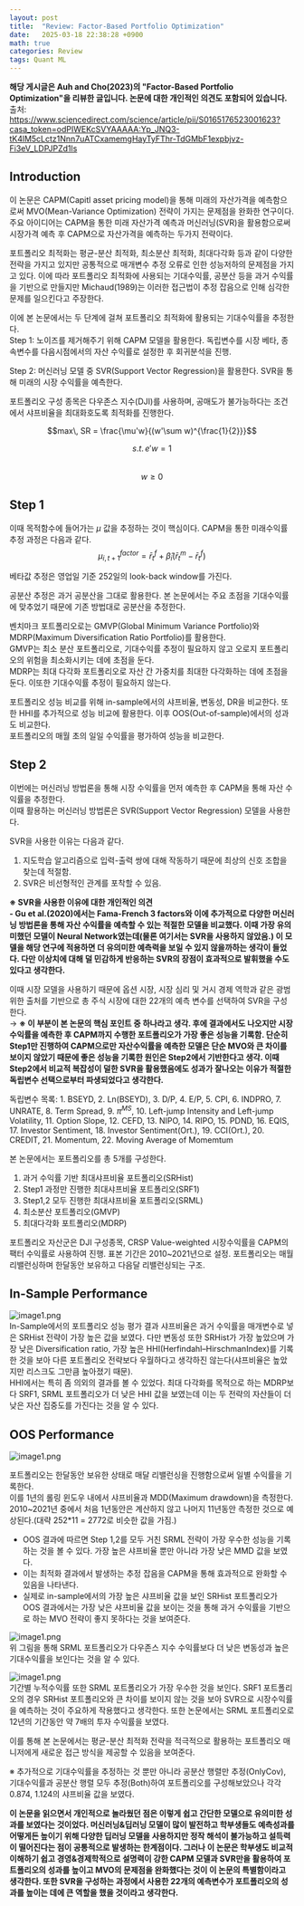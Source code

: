 ```yaml
---
layout: post
title:  "Review: Factor-Based Portfolio Optimization"
date:   2025-03-18 22:38:28 +0900
math: true
categories: Review
tags: Quant ML 
---
```


**해당 게시글은 Auh and Cho(2023)의 "Factor-Based Portfolio Optimization"을 리뷰한 글입니다. 논문에 대한 개인적인 의견도 포함되어 있습니다.**    
출처: https://www.sciencedirect.com/science/article/pii/S0165176523001623?casa_token=odPIWEKcSVYAAAAA:Yp_JNQ3-tK4lM5cLctz1Nnn7uATCxamemgHayTyFThr-TdGMbF1expbjvz-Fi3eV_LDPJPZd1ls


## Introduction    
이 논문은 CAPM(Capitl asset pricing model)을 통해 미래의 자산가격을 예측함으로써 MVO(Mean-Variance Optimization) 전략이 가지는 문제점을 완화한 연구이다. 주요 아이디어는 CAPM을 통한 미래 자산가격 예측과 머신러닝(SVR)을 활용함으로써 시장가격 예측 후 CAPM으로 자산가격을 예측하는 두가지 전략이다.  

포트폴리오 최적화는 평균-분산 최적화, 최소분산 최적화, 최대다각화 등과 같이 다양한 전략을 가지고 있지만 공통적으로 매개변수 추정 오류로 인한 성능저하의 문제점을 가지고 있다. 이에 따라 포트폴리오 최적화에 사용되는 기대수익률, 공분산 등을 과거 수익률을 기반으로 만들지만 Michaud(1989)는 이러한 접근법이 추정 잡음으로 인해 심각한 문제를 일으킨다고 주장한다.  

이에 본 논문에서는 두 단계에 걸쳐 포트폴리오 최적화에 활용되는 기대수익률을 추정한다.  
Step 1: 노이즈를 제거해주기 위해 CAPM 모델을 활용한다. 독립변수를 시장 베타, 종속변수를 다음시점에서의 자산 수익률로 설정한 후 회귀분석을 진행.  

Step 2: 머신러닝 모델 중 SVR(Support Vector Regression)을 활용한다. SVR을 통해 미래의 시장 수익률을 예측한다.  

포트폴리오 구성 종목은 다우존스 지수(DJI)를 사용하며, 공매도가 불가능하다는 조건에서 샤프비율을 최대화호도록 최적화를 진행한다.  

$$max\, SR = \frac{\mu'w}{(w'\sum w)^{\frac{1}{2}}}$$   

$$s.t. \, e'w = 1$$  
$$w \geq 0$$  

## Step 1  
이때 목적함수에 들어가는 $\mu$ 값을 추정하는 것이 핵심이다. CAPM을 통한 미래수익률 추정 과정은 다음과 같다.  
$$\mu^{factor}_{i,t+1} = \bar{r}^f_t + \hat{\beta}_i(\bar{r}^m_t - \bar{r}^f_t)$$  

베타값 추정은 영업일 기준 252일의 look-back window를 가진다.     

공분산 추정은 과거 공분산을 그대로 활용한다. 본 논문에서는 주요 초점을 기대수익률에 맞추었기 때문에 기존 방법대로 공분산을 추정한다.  

벤치마크 포트폴리오로는 GMVP(Global Minimum Variance Portfolio)와 MDRP(Maximum Diversification Ratio Portfolio)를 활용한다.  
GMVP는 최소 분산 포트폴리오로, 기대수익률 추정이 필요하지 않고 오로지 포트폴리오의 위험을 최소화시키는 데에 초점을 둔다.  
MDRP는 최대 다각화 포트폴리오로 자산 간 가중치를 최대한 다각화하는 데에 초점을 둔다. 이또한 기대수익률 추정이 필요하지 않는다.  

포트폴리오 성능 비교를 위해  in-sample에서의 샤프비율, 변동성, DR을 비교한다. 또한 HHI를 추가적으로 성능 비교에 활용한다. 이후 OOS(Out-of-sample)에서의 성과도 비교한다.  
포트폴리오의 매월 초의 일일 수익률을 평가하여 성능을 비교한다.  

## Step 2  
이번에는 머신러닝 방법론을 통해 시장 수익률을 먼저 예측한 후 CAPM을 통해 자산 수익률을 추정한다.  
이때 활용하는 머신러닝 방법론은 SVR(Support Vector Regression) 모델을 사용한다.  

SVR을 사용한 이유는 다음과 같다.  
1. 지도학습 알고리즘으로 입력-출력 쌍에 대해 작동하기 때문에 최상의 신호 조합을 찾는데 적절함.  
2. SVR은 비선형적인 관계를 포착할 수 있음.  

**※ SVR을 사용한 이유에 대한 개인적인 의견**    
**- Gu et al.(2020)에서는 Fama-French 3 factors와 이에 추가적으로 다양한 머신러닝 방법론을 통해 자산 수익률을 예측할 수 있는 적절한 모델을 비교했다. 이때 가장 유의미했던 모델이 Neural Network였는데(물론 여기서는 SVR을 사용하지 않았음.) 이 모델을 해당 연구에 적용하면 더 유의미한 예측력을 보일 수 있지 않을까하는 생각이 들었다. 다만 이상치에 대해 덜 민감하게 반응하는 SVR의 장점이 효과적으로 발휘했을 수도 있다고 생각한다.**    

이때 시장 모델을 사용하기 때문에 옵션 시장, 시장 심리 및 거시 경제 역학과 같은 광범위한 출처를 기반으로 총 주식 시장에 대한 22개의 예측 변수를 선택하여 SVR을 구성한다.  
→ **※ 이 부분이 본 논문의 핵심 포인트 중 하나라고 생각. 후에 결과에서도 나오지만 시장수익률을 예측한 후 CAPM까지 수행한 포트폴리오가 가장 좋은 성능을 기록함. 단순히 Step1만 진행하여 CAPM으로만 자산수익률을 예측한 모델은 단순 MVO와 큰 차이를 보이지 않았기 때문에 좋은 성능을 기록한 원인은 Step2에서 기반한다고 생각. 이때 Step2에서 비교적 복잡성이 덜한 SVR을 활용했음에도 성과가 잘나오는 이유가 적절한 독립변수 선택으로부터 파생되었다고 생각한다.**   

독립변수 목록: 1. BSEYD, 2. Ln(BSEYD), 3. D/P, 4. E/P, 5. CPI, 6. INDPRO, 7. UNRATE, 8. Term Spread, 9. $\pi^{MS}$, 10. Left-jump Intensity and Left-jump Volatility, 11. Option Slope, 12. CEFD, 13. NIPO, 14. RIPO, 15. PDND, 16. EQIS, 17. Investor Sentiment, 18. Investor Sentiment(Ort.), 19. CCI(Ort.), 20. CREDIT, 21. Momentum, 22. Moving Average of Momemtum   

본 논문에서는 포트폴리오를 총 5개를 구성한다.  
1. 과거 수익률 기반 최대샤프비율 포트폴리오(SRHist)  
2. Step1 과정만 진행한 최대샤프비율 포트폴리오(SRF1)  
3. Step1,2 모두 진행한 최대샤프비율 포트폴리오(SRML)   
4. 최소분산 포트폴리오(GMVP)  
5. 최대다각화 포트폴리오(MDRP)  

포트폴리오 자산군은 DJI 구성종목, CRSP Value-weighted 시장수익률을 CAPM의 팩터 수익률로 사용하여 진행. 표본 기간은 2010~2021년으로 설정. 포트폴리오는 매월 리밸런싱하며 한달동안 보유하고 다음달 리밸런싱되는 구조.  


## In-Sample Performance
![image1.png](/assets/images/Economics_letters/image1.png)  
In-Sample에서의 포트폴리오 성능 평가 결과 샤프비율은 과거 수익률을 매개변수로 넣은 SRHist 전략이 가장 높은 값을 보였다. 다만 변동성 또한 SRHist가 가장 높았으며 가장 낮은 Diversification ratio, 가장 높은 HHI(Herfindahl–HirschmanIndex)를 기록한 것을 보아 다른 포트폴리오 전략보다 우월하다고 생각하진 않는다(샤프비율은 높았지만 리스크도 그만큼 높아졌기 때문).   
HHI에서는 특히 좀 의외의 결과를 볼 수 있었다. 최대 다각화를 목적으로 하는 MDRP보다 SRF1, SRML 포트폴리오가 더 낮은 HHI 값을 보였는데 이는 두 전략의 자산들이 더 낮은 자산 집중도를 가진다는 것을 알 수 있다.



## OOS Performance
![image1.png](/assets/images/Economics_letters/image2.png)  

포트폴리오는 한달동안 보유한 상태로 매달 리밸런싱을 진행함으로써 일별 수익률을 기록한다.  
이를 1년의 롤링 윈도우 내에서 샤프비율과 MDD(Maximum drawdown)을 측정한다. 2010~2021년 중에서 처음 1년동안은 계산하지 않고 나머지 11년동안 측정한 것으로 예상된다.(대략 252*11 = 2772로 비슷한 값을 가짐.)  

- OOS 결과에 따르면 Step 1,2를 모두 거친 SRML 전략이 가장 우수한 성능을 기록하는 것을 볼 수 있다. 가장 높은 샤프비율 뿐만 아니라 가장 낮은 MMD 값을 보였다.  
- 이는 최적화 결과에서 발생하는 추정 잡음을 CAPM을 통해 효과적으로 완화할 수 있음을 나타낸다.  
- 실제로 in-sample에서의 가장 높은 샤프비율 값을 보인 SRHist 포트폴리오가 OOS 결과에서는 가장 낮은 샤프비율 값을 보이는 것을 통해 과거 수익률을 기반으로 하는 MVO 전략이 좋지 못하다는 것을 보여준다.  


![image1.png](/assets/images/Economics_letters/image3.png)  
위 그림을 통해 SRML 포트폴리오가 다우존스 지수 수익률보다 더 낮은 변동성과 높은 기대수익률을 보인다는 것을 알 수 있다.  

![image1.png](/assets/images/Economics_letters/image4.png)  
기간별 누적수익률 또한 SRML 포트폴리오가 가장 우수한 것을 보인다. SRF1 포트폴리오의 경우 SRHist 포트폴리오와 큰 차이를 보이지 않는 것을 보아 SVR으로 시장수익률을 예측하는 것이 주요하게 작용했다고 생각한다. 
또한 논문에서는 SRML 포트폴리오로 12년의 기간동안 약 7배의 투자 수익률을 보였다.  

이를 통해 본 논문에서는 평균-분산 최적화 전략을 적극적으로 활용하는 포트폴리오 매니저에게 새로운 접근 방식을 제공할 수 있음을 보여준다. 

※ 추가적으로 기대수익률을 추정하는 것 뿐만 아니라 공분산 행렬만 추정(OnlyCov), 기대수익률과 공분산 행렬 모두 추정(Both)하여 포트폴리오를 구성해보았으나 각각 0.874, 1.124의 샤프비율 값을 보였다.  


**이 논문을 읽으면서 개인적으로 놀라웠던 점은 이렇게 쉽고 간단한 모델으로 유의미한 성과를 보였다는 것이었다. 머신러닝&딥러닝 모델이 많이 발전하고 학부생들도 예측성과를 어떻게든 높이기 위해 다양한 딥러닝 모델을 사용하지만 정작 해석이 불가능하고 설득력이 떨어진다는 점이 공통적으로 발생하는 한계점이다. 그러나 이 논문은 학부생도 비교적 이해하기 쉽고 경영&경제학적으로 설명력이 강한 CAPM 모델과 SVR만을 활용하여 포트폴리오의 성과를 높이고 MVO의 문제점을 완화했다는 것이 이 논문의 특별함이라고 생각한다. 또한 SVR을 구성하는 과정에서 사용한 22개의 예측변수가 포트폴리오의 성과를 높이는 데에 큰 역할을 했을 것이라고 생각한다.** 
